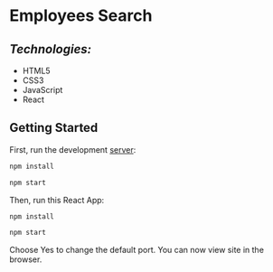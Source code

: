 # Employees Search

## _Technologies:_

*   HTML5
*   CSS3
*   JavaScript
*   React

## Getting Started

First, run the development [server](https://drive.google.com/file/d/1bRxaW02JMJA1Z4CBWLv_-j6UzeHSrzJ_/view?usp=sharing):

```bash
npm install

npm start
```

Then, run this React App:

```bash
npm install

npm start
```

Choose Yes to change the default port. You can now view site in the browser.
